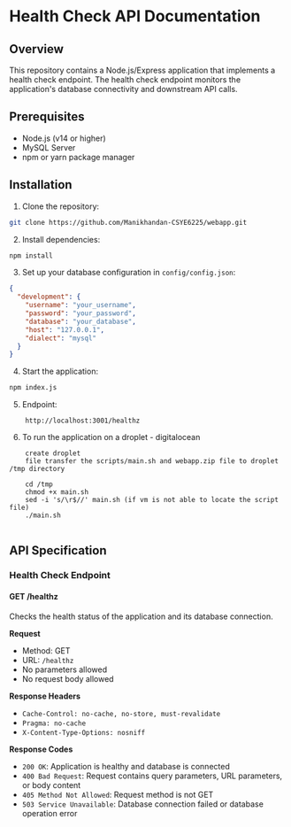# Health Check API Documentation

## Overview
This repository contains a Node.js/Express application that implements a health check endpoint. The health check endpoint monitors the application's database connectivity and downstream API calls.


## Prerequisites
- Node.js (v14 or higher)
- MySQL Server
- npm or yarn package manager

## Installation

1. Clone the repository:
```bash
git clone https://github.com/Manikhandan-CSYE6225/webapp.git
```

2. Install dependencies:
```bash
npm install
```

3. Set up your database configuration in `config/config.json`:
```json
{
  "development": {
    "username": "your_username",
    "password": "your_password",
    "database": "your_database",
    "host": "127.0.0.1",
    "dialect": "mysql"
  }
}
```

4. Start the application:
```bash
npm index.js
```

5. Endpoint:
```
    http://localhost:3001/healthz
```

6. To run the application on a droplet - digitalocean
```
    create droplet
    file transfer the scripts/main.sh and webapp.zip file to droplet /tmp directory
    
    cd /tmp
    chmod +x main.sh
    sed -i 's/\r$//' main.sh (if vm is not able to locate the script file)
    ./main.sh
    
```

## API Specification

### Health Check Endpoint

#### GET /healthz

Checks the health status of the application and its database connection.

**Request**
- Method: GET
- URL: `/healthz`
- No parameters allowed
- No request body allowed

**Response Headers**
- `Cache-Control: no-cache, no-store, must-revalidate`
- `Pragma: no-cache`
- `X-Content-Type-Options: nosniff`

**Response Codes**
- `200 OK`: Application is healthy and database is connected
- `400 Bad Request`: Request contains query parameters, URL parameters, or body content
- `405 Method Not Allowed`: Request method is not GET
- `503 Service Unavailable`: Database connection failed or database operation error

